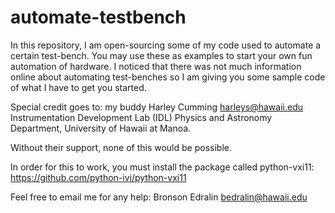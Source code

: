 automate-testbench
==================

In this repository, I am open-sourcing some of my code used to automate a certain test-bench. 
You may use these as examples to start your own fun automation of hardware. I noticed that 
there was not much information online about automating test-benches so I am giving you some 
sample code of what I have to get you started. 

Special credit goes to: 
my buddy Harley Cumming <harleys@hawaii.edu>
Instrumentation Development Lab (IDL)
Physics and Astronomy Department, University of Hawaii at Manoa. 

Without their support, none of this would be possible.

In order for this to work, you must install the package called python-vxi11:
https://github.com/python-ivi/python-vxi11

Feel free to email me for any help:
Bronson Edralin <bedralin@hawaii.edu>
